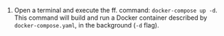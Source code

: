 1. Open a terminal and execute the ff. command: `docker-compose up -d`. This command will build and run a Docker container described by `docker-compose.yaml`, in the background (`-d` flag). 